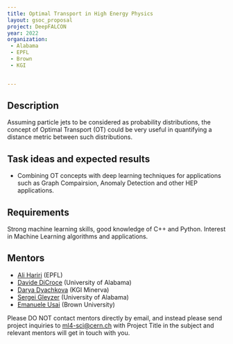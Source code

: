```yaml
---
title: Optimal Transport in High Energy Physics
layout: gsoc_proposal
project: DeepFALCON
year: 2022
organization: 
 - Alabama
 - EPFL
 - Brown
 - KGI


---
```


## Description
Assuming particle jets to be considered as probability distributions, the concept of Optimal Transport (OT) could be very useful in quantifying a distance metric between such distributions. 

## Task ideas and expected results
  * Combining OT concepts with deep learning techniques for applications such as Graph Compairsion, Anomaly Detection and other HEP applications.


## Requirements
Strong machine learning skills, good knowledge of C++ and Python. Interest in Machine Learning algorithms and applications.

## Mentors 
  * [Ali Hariri](mailto:ml4-sci@cern.ch) (EPFL)
  * [Davide DiCroce](mailto:ml4-sci@cern.ch) (University of Alabama)
  * [Darya Dyachkova](mailto:ml4-sci@cern.ch) (KGI Minerva)
  * [Sergei Gleyzer](mailto:ml4-sci@cern.ch) (University of Alabama)
  * [Emanuele Usai](mailto:ml4-sci@cern.ch) (Brown University)


Please DO NOT contact mentors directly by email, and instead please send project inquiries to [ml4-sci@cern.ch](mailto:ml4-sci@cern.ch) with Project Title in the subject and relevant mentors will get in touch with you. 

